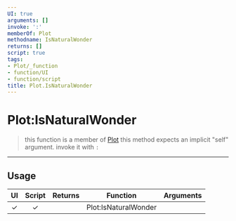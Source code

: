 ```yaml
---
UI: true
arguments: []
invoke: ':'
memberOf: Plot
methodname: IsNaturalWonder
returns: []
script: true
tags:
- Plot/_function
- function/UI
- function/script
title: Plot.IsNaturalWonder
---
```

# Plot:IsNaturalWonder
> this function is a member of [Plot](civ-6/lua/Plot.md)
> this method expects an implicit "self" argument. invoke it with `:`
-----
## Usage
|  UI | Script | Returns | Function | Arguments |
|:---:|:------:|-------:|:--------:|:---------|
|✓|✓||Plot:IsNaturalWonder||
